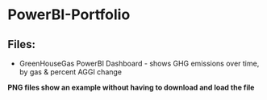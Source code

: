 # PowerBI-Portfolio

## Files: 
- GreenHouseGas PowerBI Dashboard - shows GHG emissions over time, by gas & percent AGGI change



**PNG files show an example without having to download and load the file** 
